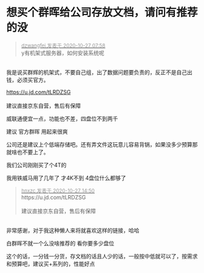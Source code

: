# 想买个群晖给公司存放文档，请问有推荐的没


<div class="quote"><blockquote><font size="2"><a href="https://www.hostloc.com/forum.php?mod=redirect&amp;goto=findpost&amp;pid=9357137&amp;ptid=758810" target="_blank"><font color="#999999">dzwangfei 发表于 2020-10-27 07:58</font></a></font><br />
y有机架式服务器，如何安装系统呢</blockquote></div><br />
我是说买群辉的机架式，不要自己组，出了数据问题要负责的，反正不是自己出钱，必须买官方。

<a href="https://u.jd.com/tLRDZSG" target="_blank">https://u.jd.com/tLRDZSG</a><br />
<br />
建议直接京东自营，售后有保障

威联通便宜一点，功能也不差，四盘位不到两千

建议 官方群晖 用起来很爽

公司还是建议上个低端存储吧。还有弄文件这玩意儿容易背锅，如果没多少预算那就啥也不要上了。

我们公司刚刚买了个4T的

我用铁威马用了几年了 才4K不到 4盘位什么都够了

<div class="quote"><blockquote><font size="2"><a href="https://www.hostloc.com/forum.php?mod=redirect&amp;goto=findpost&amp;pid=9359273&amp;ptid=758810" target="_blank"><font color="#999999">hnxzc 发表于 2020-10-27 14:50</font></a></font><br />
https://u.jd.com/tLRDZSG<br />
<br />
建议直接京东自营，售后有保障</blockquote></div><br />
非常感谢，对于我这种懒人来将就喜欢这样的链接，哈哈

白群晖不就一个么没啥推荐的 看你要多少盘位 

这个的话，一分钱一分货，存文档的话且人少的话，一般按中低就可以了，按需求和预算吧，建议买+系列的，性能好点
